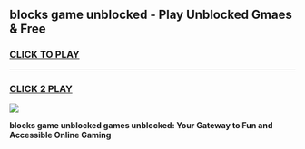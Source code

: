 
## blocks game unblocked - Play Unblocked Gmaes & Free
<h3>
<a href="https://news.freeplayer.one?title=blocks_game_unblocked&ref=23F">CLICK TO PLAY</a></h3>
<hr>

<h3>
<a href="https://news.freeplayer.one?title=blocks_game_unblocked&ref=23F">CLICK 2 PLAY</a>
  
</h3>

<a href="https://news.freeplayer.one?title=blocks_game_unblocked&ref=23F/"><img src="https://clearcache.store/games.png"></a>


**blocks game unblocked games unblocked: Your Gateway to Fun and Accessible Online Gaming**
